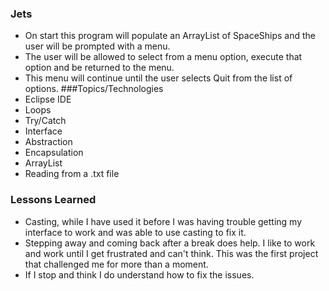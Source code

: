 ### Jets
- On start this program will populate an ArrayList of SpaceShips and the user will be prompted with a menu.
- The user will be allowed to select from a menu option, execute that option and be returned to the menu.
- This menu will continue until the user selects Quit from the list of options.
###Topics/Technologies
- Eclipse IDE
- Loops
- Try/Catch
- Interface
- Abstraction
- Encapsulation 
- ArrayList
- Reading from a .txt file
### Lessons Learned
- Casting, while I have used it before I was having trouble getting my interface to work and was able to use casting to fix it.
- Stepping away and coming back after a break does help. I like to work and work until I get frustrated and can't think. This was the first project that challenged me for more than a moment.
- If I stop and think I do understand how to fix the issues.
